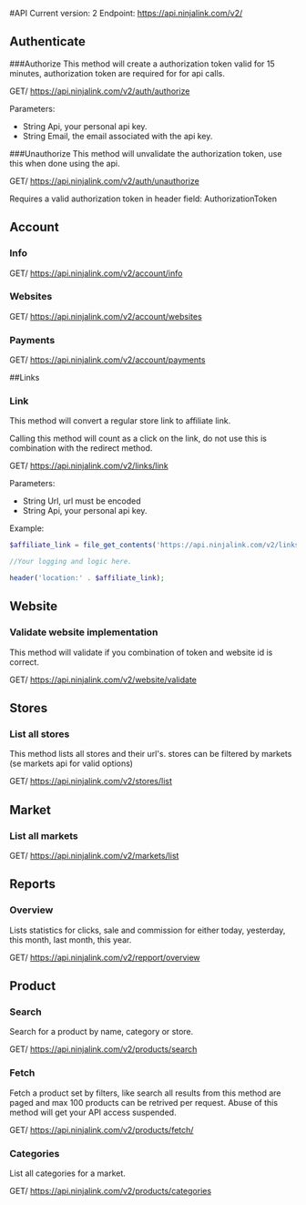 #API 
Current version: 2
Endpoint: https://api.ninjalink.com/v2/

## Authenticate

###Authorize
This method will create a authorization token valid for 15 minutes, authorization token are required for for api calls.

GET/ https://api.ninjalink.com/v2/auth/authorize

Parameters:

* String Api, your personal api key.
* String Email, the email associated with the api key.


###Unauthorize
This method will unvalidate the authorization token, use this when done using the api.

GET/ https://api.ninjalink.com/v2/auth/unauthorize

Requires a valid authorization token in header field: AuthorizationToken

## Account

### Info
GET/ https://api.ninjalink.com/v2/account/info

### Websites
GET/ https://api.ninjalink.com/v2/account/websites

### Payments
GET/ https://api.ninjalink.com/v2/account/payments

##Links

### Link
This method will convert a regular store link to affiliate link.

Calling this method will count as a click on the link, do not use this is combination with the redirect method. 

GET/ https://api.ninjalink.com/v2/links/link

Parameters:

* String Url, url must be encoded
* String Api, your personal api key.

Example:

```php
$affiliate_link = file_get_contents('https://api.ninjalink.com/v2/links/link?Api=ffffffffffffffffffffff&Url='. url_encode('http://someurl.com'));

//Your logging and logic here.

header('location:' . $affiliate_link);
```

## Website

### Validate website implementation

This method will validate if you combination of token and website id is correct.

GET/ https://api.ninjalink.com/v2/website/validate

## Stores

### List all stores

This method lists all stores and their url's. stores can be filtered by markets (se markets api for valid options)

GET/ https://api.ninjalink.com/v2/stores/list

## Market

### List all markets
GET/  https://api.ninjalink.com/v2/markets/list

## Reports

### Overview

Lists statistics for clicks, sale and commission for either today, yesterday, this month, last month, this year.

GET/ https://api.ninjalink.com/v2/repport/overview

## Product

### Search

Search for a product by name, category or store.

GET/ https://api.ninjalink.com/v2/products/search

### Fetch

Fetch a product set by filters, like search all results from this method are paged and max 100 products can be retrived per request. Abuse of this method will get your API access suspended.

GET/ https://api.ninjalink.com/v2/products/fetch/

### Categories

List all categories for a market.

GET/ https://api.ninjalink.com/v2/products/categories
